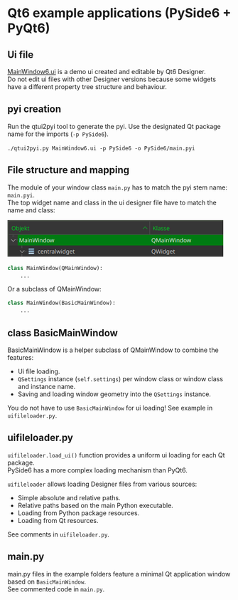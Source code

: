 # Qt6 example applications (PySide6 + PyQt6)

## Ui file
[MainWindow6.ui](MainWindow6.ui) is a demo ui created and editable by Qt6 Designer.  
Do not edit ui files with other Designer versions because some widgets have a
different property tree structure and behaviour.

## pyi creation
Run the qtui2pyi tool to generate the pyi. Use the designated Qt package name for the imports (`-p PySide6`).  

`./qtui2pyi.py MainWindow6.ui -p PySide6 -o PySide6/main.pyi`

## File structure and mapping
The module of your window class `main.py` has to match the pyi stem name: `main.pyi`.  
The top widget name and class in the ui designer file have to match the name and class:

![Designer top widget](designer_topwidget.png?raw=true)

```python
class MainWindow(QMainWindow):
    ...
```

Or a subclass of QMainWindow:

```python
class MainWindow(BasicMainWindow):
    ...
```


## class BasicMainWindow
BasicMainWindow is a helper subclass of QMainWindow to combine the features:
- Ui file loading.
- `QSettings` instance (`self.settings`) per window class or window class and instance name.
- Saving and loading window geometry into the `QSettings` instance.

You do not have to use `BasicMainWindow` for ui loading! See example in `uifileloader.py`.

## uifileloader.py
`uifileloader.load_ui()` function provides a uniform ui loading for each Qt package.  
PySide6 has a more complex loading mechanism than PyQt6.

`uifileloader` allows loading Designer files from various sources:
- Simple absolute and relative paths.
- Relative paths based on the main Python executable.
- Loading from Python package resources.
- Loading from Qt resources.

See comments in `uifileloader.py`.

## main.py
main.py files in the example folders feature a minimal Qt application window based on `BasicMainWindow`.  
See commented code in `main.py`.
